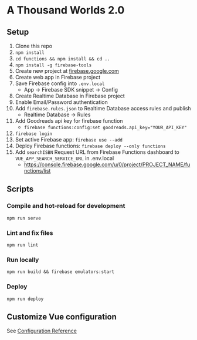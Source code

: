 # A Thousand Worlds 2.0

## Setup
1. Clone this repo
1. `npm install`
1. `cd functions && npm install && cd ..`
1. `npm install -g firebase-tools`
1. Create new project at [firebase.google.com](http://firebase.google.com)
1. Create web app in Firebase project
1. Save Firebase config into `.env.local`
    - App → Firebase SDK snippet → Config
1. Create Realtime Database in Firebase project
1. Enable Email/Password authentication
1. Add `firebase.rules.json` to Realtime Database access rules and publish
    - Realtime Database → Rules
1. Add Goodreads api key for firebase function
    - `firebase functions:config:set goodreads.api_key="YOUR_API_KEY"`
1. `firebase login`
1. Set active Firebase app: `firebase use --add`
1. Deploy Firebase functions: `firebase deploy --only functions`
1. Add `searchISBN` Request URL from Firebase Functions dashboard to `VUE_APP_SEARCH_SERVICE_URL` in .env.local
    - https://console.firebase.google.com/u/0/project/PROJECT_NAME/functions/list

## Scripts

### Compile and hot-reload for development
```
npm run serve
```

### Lint and fix files
```
npm run lint
```

### Run locally
```
npm run build && firebase emulators:start
```

### Deploy
```
npm run deploy
```

## Customize Vue configuration
See [Configuration Reference](https://cli.vuejs.org/config/)
